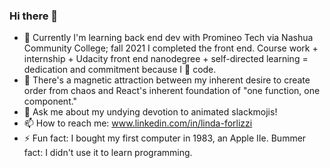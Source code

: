 ### Hi there 👋

- 🔭 Currently I'm learning back end dev with Promineo Tech via Nashua Community College; fall 2021 I completed the front end. Course work + internship + Udacity front end nanodegree + self-directed learning = dedication and commitment because I 💟 code.
- 🌱 There's a magnetic attraction between my inherent desire to create order from chaos and React's inherent foundation of "one function, one component."
- 💬 Ask me about my undying devotion to animated slackmojis!
- 📫 How to reach me: www.linkedin.com/in/linda-forlizzi
- ⚡ Fun fact: I bought my first computer in 1983, an Apple IIe.
    Bummer fact: I didn't use it to learn programming.
